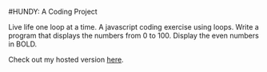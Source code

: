 #HUNDY: A Coding Project

Live life one loop at a time. A javascript coding exercise using loops. Write a program that displays the numbers from 0 to 100. Display the even numbers in BOLD.

Check out my hosted version [here](http://hundy.robertbecket.com).
